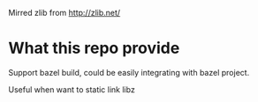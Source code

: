 Mirred zlib from http://zlib.net/

# What this repo provide

Support bazel build, could be easily integrating with bazel project.

Useful when want to static link libz

